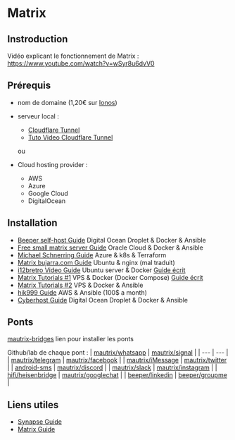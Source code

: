 # Matrix

## Instroduction
Vidéo explicant le fonctionnement de Matrix :
https://www.youtube.com/watch?v=wSyr8u6dvV0

## Prérequis
- nom de domaine (1,20€ sur [Ionos](https://www.ionos.fr/domaine/fr-domaine))
- serveur local :
	- [Cloudflare Tunnel](https://www.cloudflare.com/fr-fr/products/tunnel/)
	- [Tuto Video Cloudflare Tunnel](https://youtu.be/ey4u7OUAF3c)

	ou 
- Cloud hosting provider :
	- AWS
	- Azure
	- Google Cloud
	- DigitalOcean

## Installation
- [Beeper self-host Guide](https://github.com/beeper/self-host) Digital Ocean Droplet & Docker & Ansible
- [Free small matrix server Guide](https://gitlab.com/ptman/matrix-docs/tree/master/free-matrix-server) Oracle Cloud & Docker & Ansible
- [Michael Schnerring Guide](https://schnerring.net/blog/deploy-a-matrix-homeserver-to-azure-kubernetes-service-aks-with-terraform/) Azure & k8s & Terraform
- [Matrix bujarra.com Guide](https://www.bujarra.com/comunicaciones-corporativas-con-synapse/?lang=fr) Ubuntu & nginx (mal traduit)
- [i12bretro Video Guide](https://www.youtube.com/watch?v=ZUNJ84dMHxk) Ubuntu server & Docker [Guide écrit](https://i12bretro.github.io/tutorials/0662.html) 
- [Matrix Tutorials #1](https://www.youtube.com/watch?v=JCsw1bbBjAM) VPS & Docker (Docker Compose) [Guide écrit](https://matrix.org/docs/guides/understanding-synapse-hosting) 
- [Matrix Tutorials #2](https://www.youtube.com/watch?v=eUBH_pucv4g) VPS & Docker & Ansible
- [hik999 Guide](https://hik999.medium.com/cloud-deployment-of-matrix-homeserver-f08ba5e8109e) AWS & Ansible (100$ a month)
- [Cyberhost Guide](https://cyberhost.uk/element-matrix-setup/#installmatrixandelement) Digital Ocean Droplet & Docker & Ansible

## Ponts
[mautrix-bridges](https://docs.mau.fi/bridges/index.html) lien pour installer les ponts

Github/lab de chaque pont :
| [mautrix/whatsapp](https://github.com/mautrix/whatsapp) | [mautrix/signal](https://github.com/mautrix/signal) |
| --- | --- |
| [mautrix/telegram](https://github.com/mautrix/telegram) | [mautrix/facebook](https://github.com/mautrix/facebook) |
| [mautrix/iMessage](https://github.com/mautrix/imessage) | [mautrix/twitter](https://github.com/mautrix/twitter) |
| [android-sms](https://gitlab.com/beeper/android-sms) | [mautrix/discord](https://github.com/mautrix/discord) |
| [mautrix/slack](https://github.com/mautrix/slack) | [mautrix/instagram](https://github.com/mautrix/instagram) |
| [hifi/heisenbridge](https://github.com/hifi/heisenbridge) | [mautrix/googlechat](https://github.com/mautrix/googlechat) |
| [beeper/linkedin](https://github.com/beeper/linkedin) | [beeper/groupme](https://github.com/beeper/groupme) |

## Liens utiles
- [Synapse Guide](https://matrix.org/docs/guides)
- [Matrix Guide](https://matrix-org.github.io/synapse/latest/welcome_and_overview.html)

